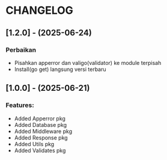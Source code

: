 # CHANGELOG

## [1.2.0] - (2025-06-24)
### Perbaikan
- Pisahkan apperror dan valigo(validator) ke module terpisah
- Install(go get) langsung versi terbaru

## [1.0.0] - (2025-06-21)
### Features:
 - Added Apperror pkg
 - Added Database pkg
 - Added Middleware pkg
 - Added Response pkg
 - Added Utils pkg
 - Added Validates pkg